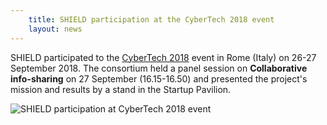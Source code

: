 ```yaml
---
    title: SHIELD participation at the CyberTech 2018 event
    layout: news
---
```


SHIELD participated to the [CyberTech 2018](https://italy.cybertechconference.com/)
event in Rome (Italy) on 26-27 September 2018. The consortium held a panel session
on **Collaborative info-sharing** on 27 September (16.15-16.50) and presented
the project's mission and results  by a stand in the Startup Pavilion.

<img class="img-responsive" alt="SHIELD participation at CyberTech 2018 event" src="{{ site.baseurl | append: '/img/misc/' | append: 'cybertech_2018.jpeg' }}"/>

